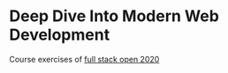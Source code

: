 # Deep Dive Into Modern Web Development

Course exercises of [full stack open 2020](https://fullstackopen.com/en/)
